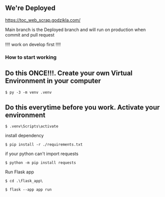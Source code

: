 <h2>We're Deployed</h2>
<a href="https://toc_web_scrap.godzikla.com/">https://toc_web_scrap.godzikla.com/</a>
<p>Main branch is the Deployed branch and will run on production when commit and pull request</p>
<p>!!!! work on develop first !!!!</p>

<h3>How to start working</h3>

<h2>Do this ONCE!!!. Create your own Virtual Environment in your computer</h2>

```
$ py -3 -m venv .venv
```

<h2>Do this everytime before you work. Activate your environment</h2>

```
$ .venv\Scripts\activate
```

<p>install dependency</p>

```
$ pip install -r ./requirements.txt
```
<p>if your python can't import requests</p>

```
$ python -m pip install requests
```

<p>Run Flask app</p>

```
$ cd .\flask_app\
```

```
$ flask --app app run
```
